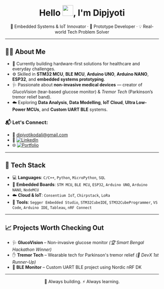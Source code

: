 
<!--
**dipjyoti0007/dipjyoti0007** is a ✨ _special_ ✨ repository because its `README.md` (this file) appears on your GitHub profile.

Here are some ideas to get you started:

- 🔭 I’m currently working on ...
- 🌱 I’m currently learning ...
- 👯 I’m looking to collaborate on ...
- 🤔 I’m looking for help with ...
- 💬 Ask me about ...
- 📫 How to reach me: ...
- 😄 Pronouns: ...
- ⚡ Fun fact: ...
-->
<h1 align="center">Hello <img src="https://media.giphy.com/media/hvRJCLFzcasrR4ia7z/giphy.gif" width="35px">, I'm Dipjyoti</h1>

<p align="center">
🔬 Embedded Systems & IoT Innovator · 🚀 Prototype Developer · 💡 Real-world Tech Problem Solver
</p>

---

## 👨‍🔬 About Me

- 🧠 Currently building hardware-first solutions for healthcare and everyday challenges.  
- ⚙️ Skilled in **STM32 MCU**, **BLE MCU**, **Arduino UNO**, **Arduino NANO**, **ESP32**, and **embedded systems prototyping**.  
- 🩺 Passionate about **non-invasive medical devices** — creator of *GlucoVision* (tear-based glucose monitor) & *Tremor Tech* (Parkinson’s tremor relief band).  
- ☁️ Exploring **Data Analysis**, **Data Modelling**, **IoT Cloud**, **Ultra Low-Power MCUs**, and **Custom UART BLE** systems.  


### 📬 Let's Connect:

- 📧 [dipjyotikodali@gmail.com](mailto:dipjyotikodali@gmail.com)
- 🔗 [![LinkedIn](https://img.shields.io/badge/LinkedIn-blue?style=flat&logo=linkedin)](https://www.linkedin.com/in/dipjyoti-kodali-b9148a248/)
- 🌐 [![Portfolio](https://img.shields.io/badge/Website-grey?style=flat&logo=google-chrome)](https://dk-two.vercel.app/)

---

## 🧰 Tech Stack

- 💻 **Languages**: `C/C++`, `Python`, `MicroPython`, `SQL`  
- 🔌 **Embedded Boards**: `STM MCU`, `BLE MCU`, `ESP32`, `Arduino UNO`, `Arduino NANO`, `NodeMCU`  
- ☁️ **Cloud & IoT**: `Consentium IoT`, `Chirpstack`, `LoRa`  
- 🧪 **Tools**: `Segger Embedded Studio`, `STM32CubeIDE`, `STM32CubeProgrammer`, `VS Code`, `Arduino IDE`, `Tableau`, `nRF Connect`

---

## 📈 Projects Worth Checking Out

- 🩺 **GlucoVision** – Non-invasive glucose monitor *(🏆 Smart Bengal Hackathon Winner)*  
- ✋ **Tremor Tech** – Wearable tech for Parkinson's tremor relief *(🥈 DevX 1st Runner-Up)*  
- 📶 **BLE Monitor** – Custom UART BLE project using Nordic nRF DK  

---

<p align="center">🔧 Always building. ⚡ Always learning. </p>

 
